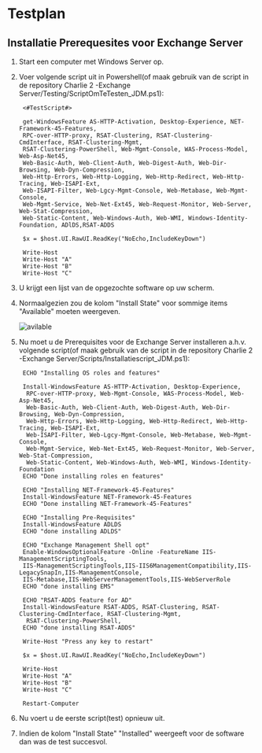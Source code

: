 # Testplan

##  Installatie Prerequesites voor Exchange Server

1. Start een computer met Windows Server op.
2. Voer volgende script uit	in Powershell(of maak gebruik van de script in de repository Charlie 2 -Exchange Server/Testing/ScriptOmTeTesten_JDM.ps1):

		<#TestScript#>
		
		get-WindowsFeature AS-HTTP-Activation, Desktop-Experience, NET-Framework-45-Features,
		RPC-over-HTTP-proxy, RSAT-Clustering, RSAT-Clustering-CmdInterface, RSAT-Clustering-Mgmt,
		RSAT-Clustering-PowerShell, Web-Mgmt-Console, WAS-Process-Model, Web-Asp-Net45,
		Web-Basic-Auth, Web-Client-Auth, Web-Digest-Auth, Web-Dir-Browsing, Web-Dyn-Compression,
		Web-Http-Errors, Web-Http-Logging, Web-Http-Redirect, Web-Http-Tracing, Web-ISAPI-Ext,
		Web-ISAPI-Filter, Web-Lgcy-Mgmt-Console, Web-Metabase, Web-Mgmt-Console,
		Web-Mgmt-Service, Web-Net-Ext45, Web-Request-Monitor, Web-Server, Web-Stat-Compression,
		Web-Static-Content, Web-Windows-Auth, Web-WMI, Windows-Identity-Foundation, ADlDS,RSAT-ADDS
		 
		$x = $host.UI.RawUI.ReadKey("NoEcho,IncludeKeyDown")
		
		Write-Host
		Write-Host "A"
		Write-Host "B"
		Write-Host "C"

3. U krijgt een lijst van de opgezochte software op uw scherm.
4. Normaalgezien zou de kolom "Install State" voor sommige items "Available" moeten weergeven.

	![avilable](https://i.imgur.com/0JkdKJj.png)

5. Nu moet u de Prerequisites voor de Exchange Server installeren a.h.v. volgende script(of maak gebruik van de script in de repository Charlie 2 -Exchange Server/Scripts/Installatiescript_JDM.ps1):

		ECHO "Installing OS roles and features"
		
		Install-WindowsFeature AS-HTTP-Activation, Desktop-Experience, 
		 RPC-over-HTTP-proxy, Web-Mgmt-Console, WAS-Process-Model, Web-Asp-Net45,
		 Web-Basic-Auth, Web-Client-Auth, Web-Digest-Auth, Web-Dir-Browsing, Web-Dyn-Compression,
		 Web-Http-Errors, Web-Http-Logging, Web-Http-Redirect, Web-Http-Tracing, Web-ISAPI-Ext,
		 Web-ISAPI-Filter, Web-Lgcy-Mgmt-Console, Web-Metabase, Web-Mgmt-Console,
		 Web-Mgmt-Service, Web-Net-Ext45, Web-Request-Monitor, Web-Server, Web-Stat-Compression,
		 Web-Static-Content, Web-Windows-Auth, Web-WMI, Windows-Identity-Foundation
		ECHO "Done installing roles en features"
		
		ECHO "Installing NET-Framework-45-Features"
		Install-WindowsFeature NET-Framework-45-Features
		ECHO "Done installing NET-Framework-45-Features"
		
		ECHO "Installing Pre-Requisites"
		Install-WindowsFeature ADLDS
		ECHO "done installing ADLDS"
		
		ECHO "Exchange Management Shell opt"
		Enable-WindowsOptionalFeature -Online -FeatureName IIS-ManagementScriptingTools,
		IIS-ManagementScriptingTools,IIS-IIS6ManagementCompatibility,IIS-LegacySnapIn,IIS-ManagementConsole,
		IIS-Metabase,IIS-WebServerManagementTools,IIS-WebServerRole
		ECHO "done installing EMS"
		
		ECHO "RSAT-ADDS feature for AD"
		Install-WindowsFeature RSAT-ADDS, RSAT-Clustering, RSAT-Clustering-CmdInterface, RSAT-Clustering-Mgmt,
		 RSAT-Clustering-PowerShell,
		ECHO "done installing RSAT-ADDS"
		
		Write-Host "Press any key to restart"
		
		$x = $host.UI.RawUI.ReadKey("NoEcho,IncludeKeyDown")
		
		Write-Host
		Write-Host "A"
		Write-Host "B"
		Write-Host "C"
		
		Restart-Computer


6. Nu voert u de eerste script(test) opnieuw uit.
7. Indien de kolom "Install State" "Installed" weergeeft voor de software dan was de test succesvol.




